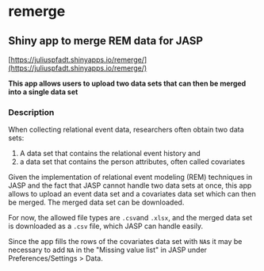 # remerge

## Shiny app to merge REM data for JASP

[https://juliuspfadt.shinyapps.io/remerge/](https://juliuspfadt.shinyapps.io/remerge/)

**This app allows users to upload two data sets that can then be merged into a single data set**

### Description

When collecting relational event data, researchers often obtain two data sets: 
1.  A data set that contains the relational event history and 
2.  a data set that contains the person attributes, often called covariates

Given the implementation of relational event modeling (REM) techniques in JASP and the fact that 
JASP cannot handle two data sets at once, this app allows to upload an event data set and a covariates data set
which can then be merged. The merged data set can be downloaded. 

For now, the allowed file types are `.csv`and `.xlsx`, and the merged data set is downloaded as a `.csv` file, 
which JASP can handle easily. 

Since the app fills the rows of the covariates data set with `NA`s 
it may be necessary to add `NA` in the "Missing value list" in JASP under Preferences/Settings > Data.
